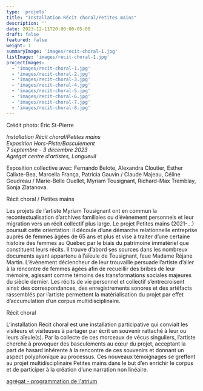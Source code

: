 ```yaml
---
type: 'projets'
title: "Installation Récit choral/Petites mains"
description: ''
date: 2023-12-11T20:00:00-05:00
draft: false
featured: false
weight: 1
summaryImage: 'images/recit-choral-1.jpg'
listImage: 'images/recit-choral-1.jpg'
projectImages:
  - 'images/recit-choral-1.jpg'
  - 'images/recit-choral-2.jpg'
  - 'images/recit-choral-3.jpg'
  - 'images/recit-choral-4.jpg'
  - 'images/recit-choral-5.jpg'
  - 'images/recit-choral-6.jpg'
  - 'images/recit-choral-7.jpg'
  - 'images/recit-choral-8.jpg'
---
```

Crédit photo: Éric St-Pierre

_Installation Récit choral/Petites mains  
Exposition Hors-Piste/Basculement  
7 septembre - 3 décembre 2023  
Agrégat centre d’artistes, Longueuil_

Exposition collective avec:
Fernando Belote, Alexandra Cloutier, Esther Calixte-Bea, Marcella França, Patricia Gauvin / Claude Majeau, Céline Goudreau / Marie-Belle Ouellet, Myriam Tousignant, Richard-Max Tremblay, Sonja Zlatanova.

Récit choral / Petites mains

Les projets de l’artiste Myriam Tousignant ont en commun la recontextualisation d’archives familiales ou d’évènement personnels et leur migration vers un récit collectif plus large. Le projet Petites mains (2021-…) poursuit cette orientation: il découle d’une démarche relationnelle entreprise auprès de femmes âgées de 65 ans et plus et vise à traiter d’une certaine histoire des femmes au Québec par le biais du patrimoine immatériel que constituent leurs récits. Il trouve d’abord ses sources dans les nombreux documents ayant appartenu à l’aïeule de Tousignant, feue Madame Réjane Martin. L’évènement déclencheur de leur trouvaille persuade l’artiste d’aller à la rencontre de femmes âgées afin de recueillir des bribes de leur mémoire, agissant comme témoins des transformations sociales majeures du siècle dernier. Les récits de vie personnel et collectif s’entrecroisent ainsi: des correspondances, des enregistrements sonores et des artéfacts rassemblés par l’artiste permettent la matérialisation du projet par effet d’accumulation d’un corpus multidisciplinaire.

Récit choral

L’installation Récit choral est une installation participative qui conviait les visiteurs et visiteuses à partager par écrit un souvenir rattaché à leur ou leurs aïeule(s). Par la collecte de ces morceaux de vécus singuliers, l’artiste cherche à provoquer des basculements au cœur du projet, acceptant la part de hasard inhérente à la rencontre de ces souvenirs et donnant un aspect polyphonique au processus. Ces nouveaux témoignages se greffent au projet multidisciplinaire Petites mains dans le but d’en enrichir le corpus et de participer à la création d’une narration non linéaire.

[agrégat - programmation de l'atrium](agregatarts.ca) 
 